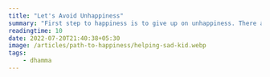 ```yaml
---
title: "Let's Avoid Unhappiness"
summary: "First step to happiness is to give up on unhappiness. There are small things makes you unhappy without realizing in life. This series will instruct and guide how to avoid situations that leads to unhappiness. Stay with the series and lets be happy "
readingtime: 10
date: 2022-07-20T21:40:38+05:30
image: /articles/path-to-happiness/helping-sad-kid.webp
tags: 
    - dhamma
---
```


